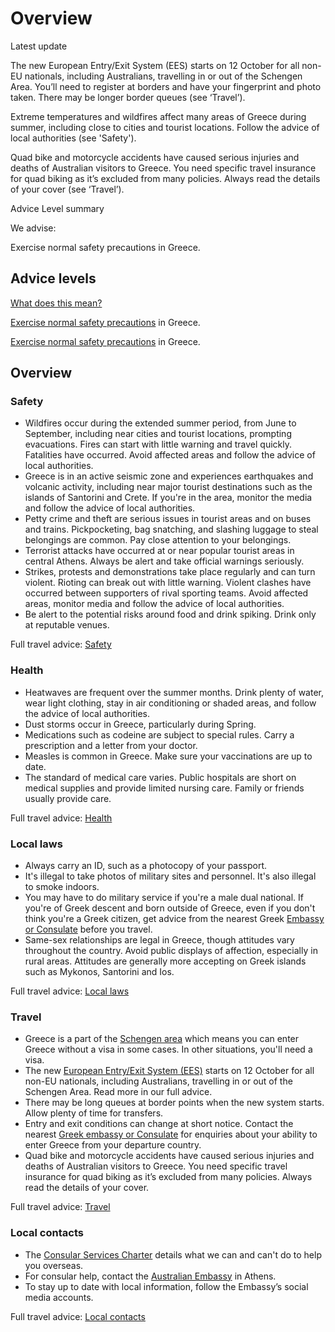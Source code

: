 # Overview

Latest update

The new European Entry/Exit System (EES) starts on 12 October for all non-EU nationals, including Australians, travelling in or out of the Schengen Area. You’ll need to register at borders and have your fingerprint and photo taken. There may be longer border queues (see ‘Travel’).  
  
Extreme temperatures and wildfires affect many areas of Greece during summer, including close to cities and tourist locations. Follow the advice of local authorities (see 'Safety').  
  
Quad bike and motorcycle accidents have caused serious injuries and deaths of Australian visitors to Greece. You need specific travel insurance for quad biking as it’s excluded from many policies. Always read the details of your cover (see ‘Travel’).

Advice Level summary

We advise:

Exercise normal safety precautions in Greece.

## Advice levels

[What does this mean?](/before-you-go/travel-advice-explained/)

[Exercise normal safety precautions](https://www.smartraveller.gov.au/consular-services/travel-advice-explained#level1) in Greece.

[Exercise normal safety precautions](https://www.smartraveller.gov.au/consular-services/travel-advice-explained#level1) in Greece.

## Overview

### Safety

* Wildfires occur during the extended summer period, from June to September, including near cities and tourist locations, prompting evacuations. Fires can start with little warning and travel quickly. Fatalities have occurred. Avoid affected areas and follow the advice of local authorities.
* Greece is in an active seismic zone and experiences earthquakes and volcanic activity, including near major tourist destinations such as the islands of Santorini and Crete. If you're in the area, monitor the media and follow the advice of local authorities.
* Petty crime and theft are serious issues in tourist areas and on buses and trains. Pickpocketing, bag snatching, and slashing luggage to steal belongings are common. Pay close attention to your belongings.
* Terrorist attacks have occurred at or near popular tourist areas in central Athens. Always be alert and take official warnings seriously.
* Strikes, protests and demonstrations take place regularly and can turn violent. Rioting can break out with little warning. Violent clashes have occurred between supporters of rival sporting teams. Avoid affected areas, monitor media and follow the advice of local authorities.
* Be alert to the potential risks around food and drink spiking. Drink only at reputable venues.

Full travel advice: [Safety](#safety)

### Health

* Heatwaves are frequent over the summer months. Drink plenty of water, wear light clothing, stay in air conditioning or shaded areas, and follow the advice of local authorities.
* Dust storms occur in Greece, particularly during Spring.
* Medications such as codeine are subject to special rules. Carry a prescription and a letter from your doctor.
* Measles is common in Greece. Make sure your vaccinations are up to date.
* The standard of medical care varies. Public hospitals are short on medical supplies and provide limited nursing care. Family or friends usually provide care.

Full travel advice: [Health](#health)

### Local laws

* Always carry an ID, such as a photocopy of your passport.
* It's illegal to take photos of military sites and personnel. It's also illegal to smoke indoors.
* You may have to do military service if you're a male dual national. If you're of Greek descent and born outside of Greece, even if you don't think you're a Greek citizen, get advice from the nearest Greek [Embassy or Consulate](https://protocol.dfat.gov.au/Public/Missions/77) before you travel.
* Same-sex relationships are legal in Greece, though attitudes vary throughout the country. Avoid public displays of affection, especially in rural areas. Attitudes are generally more accepting on Greek islands such as Mykonos, Santorini and Ios.

Full travel advice: [Local laws](#local-laws)

### Travel

* Greece is a part of the [Schengen area](/before-you-go/basics/visas-and-entry-requirements-europe-and-schengen-area "Visas and entry requirements in Europe and the Schengen Area") which means you can enter Greece without a visa in some cases. In other situations, you'll need a visa.
* The new [European Entry/Exit System (EES)](https://travel-europe.europa.eu/en/ees) starts on 12 October for all non-EU nationals, including Australians, travelling in or out of the Schengen Area. Read more in our full advice.
* There may be long queues at border points when the new system starts. Allow plenty of time for transfers.
* Entry and exit conditions can change at short notice. Contact the nearest [Greek embassy or Consulate](https://www.mfa.gr/missionsabroad/en/) for enquiries about your ability to enter Greece from your departure country.
* Quad bike and motorcycle accidents have caused serious injuries and deaths of Australian visitors to Greece. You need specific travel insurance for quad biking as it’s excluded from many policies. Always read the details of your cover.

Full travel advice: [Travel](#travel)

### Local contacts

* The [Consular Services Charter](/node/46) details what we can and can't do to help you overseas.
* For consular help, contact the [Australian Embassy](https://greece.embassy.gov.au) in Athens.
* To stay up to date with local information, follow the Embassy’s social media accounts.

Full travel advice: [Local contacts](#local-contacts)